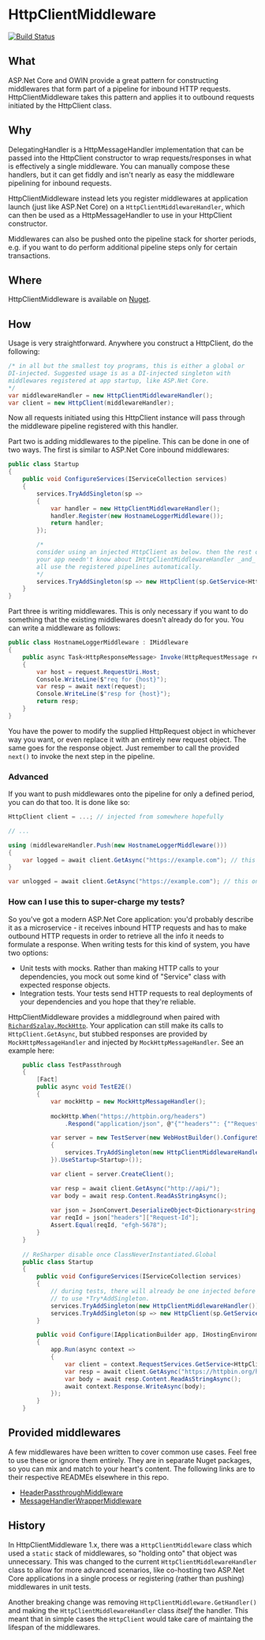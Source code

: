 # HttpClientMiddleware

[![Build Status](https://travis-ci.org/glassechidna/HttpClientMiddleware.svg?branch=master)](https://travis-ci.org/glassechidna/HttpClientMiddleware)

## What

ASP.Net Core and OWIN provide a great pattern for constructing middlewares
that form part of a pipeline for inbound HTTP requests. HttpClientMiddleware
takes this pattern and applies it to outbound requests initiated by the
HttpClient class.

## Why

DelegatingHandler is a HttpMessageHandler implementation that can be passed
into the HttpClient constructor to wrap requests/responses in what is 
effectively a single middleware. You can manually compose these handlers,
but it can get fiddly and isn't nearly as easy the middleware pipelining
for inbound requests.

HttpClientMiddleware instead lets you register middlewares at application
launch (just like ASP.Net Core) on a `HttpClientMiddlewareHandler`, which
can then be used as a HttpMessageHandler to use in your HttpClient constructor. 

Middlewares can also be pushed onto the pipeline stack for shorter periods, 
e.g. if you want to do perform additional pipeline steps only for certain
transactions.

## Where

HttpClientMiddleware is available on [Nuget](https://www.nuget.org/packages/HttpClientMiddleware/).

## How

Usage is very straightforward. Anywhere you construct a HttpClient, do
the following:

```csharp
/* in all but the smallest toy programs, this is either a global or 
DI-injected. Suggested usage is as a DI-injected singleton with
middlewares registered at app startup, like ASP.Net Core.
*/
var middlewareHandler = new HttpClientMiddlewareHandler();
var client = new HttpClient(middlewareHandler);
```

Now all requests initiated using this HttpClient instance will pass through 
the middleware pipeline registered with this handler.

Part two is adding middlewares to the pipeline. This can be done in one of two
ways. The first is similar to ASP.Net Core inbound middlewares:

```csharp
public class Startup
{
    public void ConfigureServices(IServiceCollection services)
    {
        services.TryAddSingleton(sp => 
        {
            var handler = new HttpClientMiddlewareHandler();
            handler.Register(new HostnameLoggerMiddleware());
            return handler;            
        });

        /* 
        consider using an injected HttpClient as below. then the rest of
        your app needn't know about IHttpClientMiddlewareHandler _and_ it will
        all use the registered pipelines automatically.
        */
        services.TryAddSingleton(sp => new HttpClient(sp.GetService<HttpClientMiddlewareHandler>()));
    }
}

```

Part three is writing middlewares. This is only necessary if you want to do
something that the existing middlewares doesn't already do for you. You can
write a middleware as follows:

```csharp
public class HostnameLoggerMiddleware : IMiddleware
{
    public async Task<HttpResponseMessage> Invoke(HttpRequestMessage request, Func<HttpRequestMessage, Task<HttpResponseMessage>> next)
    {
        var host = request.RequestUri.Host;
        Console.WriteLine($"req for {host}");
        var resp = await next(request);
        Console.WriteLine($"resp for {host}");
        return resp;
    }
}
```

You have the power to modify the supplied HttpRequest object in whichever way
you want, or even replace it with an entirely new request object. The same goes
for the response object. Just remember to call the provided `next()` to invoke
the next step in the pipeline.

### Advanced

If you want to push middlewares onto the pipeline for only a defined period, you
can do that too. It is done like so:

```csharp
HttpClient client = ...; // injected from somewhere hopefully

// ...

using (middlewareHandler.Push(new HostnameLoggerMiddleware()))
{
    var logged = await client.GetAsync("https://example.com"); // this one gets logged
}

var unlogged = await client.GetAsync("https://example.com"); // this one doesn't
```


### How can I use this to super-charge my tests?

So you've got a modern ASP.Net Core application: you'd probably describe it as
a microservice - it receives inbound HTTP requests and has to make outbound
HTTP requests in order to retrieve all the info it needs to formulate a response.
When writing tests for this kind of system, you have two options:

* Unit tests with mocks. Rather than making HTTP calls to your dependencies, you
  mock out some kind of "Service" class with expected response objects.
* Integration tests. Your tests send HTTP requests to real deployments of your
  dependencies and you hope that they're reliable.

HttpClientMiddleware provides a middleground when paired with [`RichardSzalay.MockHttp`][mock].
Your application can still make its calls to `HttpClient.GetAsync`, but stubbed
responses are provided by `MockHttpMessageHandler` and injected by `MockHttpMessageHandler`.
See an example here: 

[mock]: https://github.com/richardszalay/mockhttp

```csharp
    public class TestPassthrough
    {        
        [Fact]
        public async void TestE2E()
        {
            var mockHttp = new MockHttpMessageHandler();
            
            mockHttp.When("https://httpbin.org/headers")
                .Respond("application/json", @"{""headers"": {""Request-Id"": ""efgh-5678""}}");

            var server = new TestServer(new WebHostBuilder().ConfigureServices(services =>
            {
                services.TryAddSingleton(new HttpClientMiddlewareHandler(mockHttp));
            }).UseStartup<Startup>());

            var client = server.CreateClient();

            var resp = await client.GetAsync("http://api/");
            var body = await resp.Content.ReadAsStringAsync();
            
            var json = JsonConvert.DeserializeObject<Dictionary<string, Dictionary<string, string>>>(body);
            var reqId = json["headers"]["Request-Id"];
            Assert.Equal(reqId, "efgh-5678");
        }
    }
    
    // ReSharper disable once ClassNeverInstantiated.Global
    public class Startup
    {
        public void ConfigureServices(IServiceCollection services)
        {
            // during tests, there will already be one injected before this line. hence why we need
            // to use *Try*AddSingleton.
            services.TryAddSingleton(new HttpClientMiddlewareHandler());
            services.TryAddSingleton(sp => new HttpClient(sp.GetService<HttpClientMiddlewareHandler>()));
        }

        public void Configure(IApplicationBuilder app, IHostingEnvironment env)
        {
            app.Run(async context =>
            {
                var client = context.RequestServices.GetService<HttpClient>();
                var resp = await client.GetAsync("https://httpbin.org/headers");
                var body = await resp.Content.ReadAsStringAsync();
                await context.Response.WriteAsync(body);
            });
        }
    }
```


## Provided middlewares

A few middlewares have been written to cover common use cases. Feel free to use
these or ignore them entirely. They are in separate Nuget packages, so you can
mix and match to your heart's content. The following links are to their respective
READMEs elsewhere in this repo.

* [HeaderPassthroughMiddleware](HttpClientMiddleware.HeaderPassthroughMiddleware/README.md)
* [MessageHandlerWrapperMiddleware](HttpClientMiddleware.MessageHandlerWrapperMiddleware/README.md)

## History

In HttpClientMiddleware 1.x, there was a `HttpClientMiddleware` class which used 
a `static` stack of middlewares, so "holding onto" that object was unnecessary. 
This was changed to the current `HttpClientMiddlewareHandler` class to allow for 
more advanced scenarios, like co-hosting two ASP.Net Core applications in a single 
process or registering (rather than pushing) middlewares in unit tests.

Another breaking change was removing `HttpClientMiddleware.GetHandler()` and 
making the `HttpClientMiddlewareHandler` class _itself_ the handler. This meant
that in simple cases the `HttpClient` would take care of maintaing the lifespan
of the middlewares.
